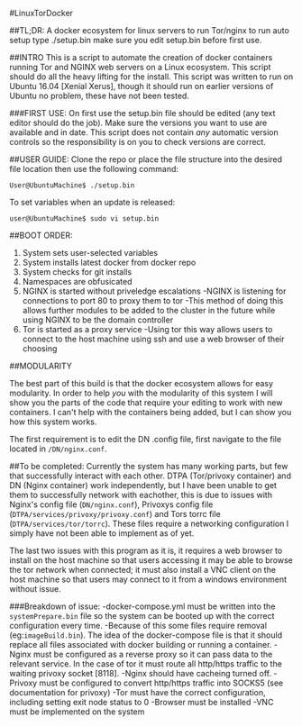 #LinuxTorDocker

##TL;DR:
A docker ecosystem for linux servers to run Tor/nginx
to run auto setup type ./setup.bin
make sure you edit setup.bin before first use.

##INTRO 
This is a script to automate the creation of docker containers running Tor and NGINX web servers on a Linux ecosystem. This script should do all the heavy lifting for the install. This script was written to run on Ubuntu 16.04 [Xenial Xerus], though it should run on earlier versions of Ubuntu no problem, these have not been tested.

###FIRST USE:
On first use the setup.bin file should be edited (any text editor should do the job).
Make sure the versions you want to use are available and in date. This script does not contain *any* automatic version controls so the responsibility is on you to check versions are correct.

##USER GUIDE:
Clone the repo or place the file structure into the desired file location then use the following command:

```
User@UbuntuMachine$ ./setup.bin
```
To set variables when an update is released:

```
user@UbuntuMachine$ sudo vi setup.bin
```

##BOOT ORDER:
1. System sets user-selected variables
2. System installs latest docker from docker repo
3. System checks for git installs
4. Namespaces are obfusicated
5. NGINX is started without priveledge escalations
	-NGINX is listening for connections to port 80 to proxy them to tor
	-This method of doing this allows further modules to be added to the cluster in the future while using NGINX to be the domain controller
6. Tor is started as a proxy service
	-Using tor this way allows users to connect to the host machine using ssh and use a web browser of their choosing


##MODULARITY

The best part of this build is that the docker ecosystem allows for easy modularity. In order to help *you* with the modularity of this system I will show you the parts of the code that require your editing to work with new containers. I can't help with the containers being added, but I can show you how this system works.

The first requirement is to edit the DN .config file, first navigate to the file located in ```/DN/nginx.conf```.


##To be completed:
Currently the system has many working parts, but few that successfully interact with each other. DTPA (Tor/privoxy container) and DN (Nginx container) work independently, but I have been unable to get them to successfully network with eachother, this is due to issues with Nginx's config file (```DN/nginx.conf```), Privoxys config file (```DTPA/services/privoxy/privoxy.conf```) and Tors torrc file (```DTPA/services/tor/torrc```). These files require a networking configuration I simply have not been able to implement as of yet.

The last two issues with this program as it is, it requires a web browser to install on the host machine so that users accessing it may be able to browse the tor network when connected; it must also install a VNC client on the host machine so that users may connect to it from a windows environment without issue.

###Breakdown of issue:
	-docker-compose.yml must be written into the ```systemPrepare.bin``` file so the system can be booted up with the correct configuration every time.
		-Because of this some files require removal (eg:```imageBuild.bin```). The idea of the docker-compose file is that it should replace all files associated with docker building or running a container.
	-Nginx must be configured as a reverse proxy so it can pass data to the relevant service. In the case of tor it must route all http/https traffic to the waiting privoxy socket [8118].
	-Nginx should have cacheing turned off.
	-Privoxy must be configured to convert http/https traffic into SOCKS5 (see documentation for privoxy)
	-Tor must have the correct configuration, including setting exit node status to 0
	-Browser must be installed
	-VNC must be implemented on the system


